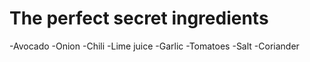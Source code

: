 # The perfect secret ingredients

-Avocado
-Onion
-Chili
-Lime juice
-Garlic
-Tomatoes
-Salt
-Coriander
